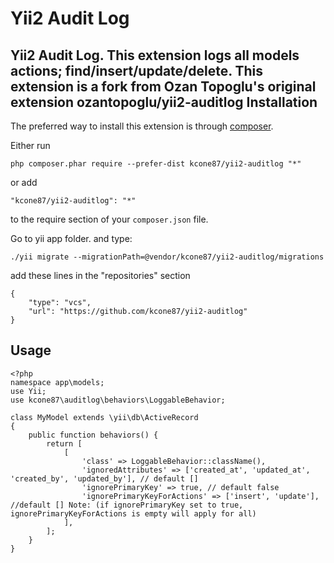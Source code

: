 Yii2 Audit Log
==============
Yii2 Audit Log. This extension logs all models actions; find/insert/update/delete.
This extension is a fork from Ozan Topoglu's original extension ozantopoglu/yii2-auditlog
Installation
------------

The preferred way to install this extension is through [composer](http://getcomposer.org/download/).

Either run

```
php composer.phar require --prefer-dist kcone87/yii2-auditlog "*"
```

or add

```
"kcone87/yii2-auditlog": "*"
```

to the require section of your `composer.json` file.

Go to yii app folder. and type:
```
./yii migrate --migrationPath=@vendor/kcone87/yii2-auditlog/migrations
```

add these lines in the "repositories" section
```
{
    "type": "vcs",
    "url": "https://github.com/kcone87/yii2-auditlog"
}
```

Usage
------------
```
<?php
namespace app\models;
use Yii;
use kcone87\auditlog\behaviors\LoggableBehavior;

class MyModel extends \yii\db\ActiveRecord
{
	public function behaviors() {
		return [
			[
				'class' => LoggableBehavior::className(),
				'ignoredAttributes' => ['created_at', 'updated_at', 'created_by', 'updated_by'], // default []
				'ignorePrimaryKey' => true, // default false
				'ignorePrimaryKeyForActions' => ['insert', 'update'], //default [] Note: (if ignorePrimaryKey set to true, ignorePrimaryKeyForActions is empty will apply for all)
			],
		];
	}
}
```
